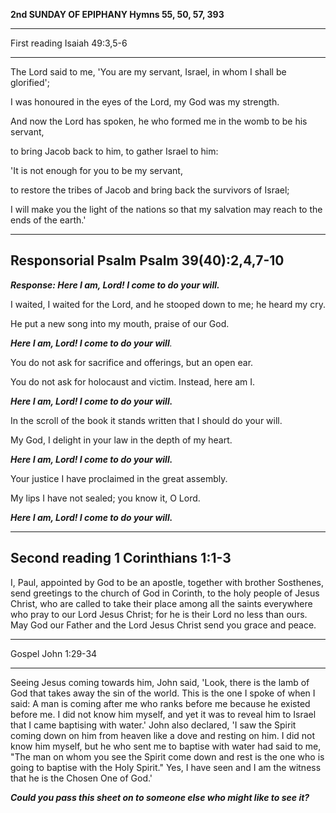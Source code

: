 **2nd SUNDAY OF EPIPHANY Hymns 55, 50, 57, 393**

  --------------- -----------------
  First reading   Isaiah 49:3,5-6
  --------------- -----------------

The Lord said to me, 'You are my servant, Israel, in whom I shall be
glorified';

I was honoured in the eyes of the Lord, my God was my strength.

And now the Lord has spoken, he who formed me in the womb to be his
servant,

to bring Jacob back to him, to gather Israel to him:

'It is not enough for you to be my servant,

to restore the tribes of Jacob and bring back the survivors of Israel;

I will make you the light of the nations so that my salvation may reach
to the ends of the earth.'

  ------------------------------------------
  Responsorial Psalm Psalm 39(40):2,4,7-10
  ------------------------------------------

***Response: Here I am, Lord! I come to do your will.***

I waited, I waited for the Lord, and he stooped down to me; he heard my
cry.

He put a new song into my mouth, praise of our God.

***Here I am, Lord! I come to do your will**.*

You do not ask for sacrifice and offerings, but an open ear.

You do not ask for holocaust and victim. Instead, here am I.

***Here I am, Lord! I come to do your will.***

In the scroll of the book it stands written that I should do your will.

My God, I delight in your law in the depth of my heart.

***Here I am, Lord! I come to do your will.***

Your justice I have proclaimed in the great assembly.

My lips I have not sealed; you know it, O Lord.

***Here I am, Lord! I come to do your will.***

  ------------------------------------
  Second reading 1 Corinthians 1:1-3
  ------------------------------------

I, Paul, appointed by God to be an apostle, together with brother
Sosthenes, send greetings to the church of God in Corinth, to the holy
people of Jesus Christ, who are called to take their place among all the
saints everywhere who pray to our Lord Jesus Christ; for he is their
Lord no less than ours. May God our Father and the Lord Jesus Christ
send you grace and peace.

  -------- --------------
  Gospel   John 1:29-34
  -------- --------------

Seeing Jesus coming towards him, John said, 'Look, there is the lamb of
God that takes away the sin of the world. This is the one I spoke of
when I said: A man is coming after me who ranks before me because he
existed before me. I did not know him myself, and yet it was to reveal
him to Israel that I came baptising with water.' John also declared, 'I
saw the Spirit coming down on him from heaven like a dove and resting on
him. I did not know him myself, but he who sent me to baptise with water
had said to me, "The man on whom you see the Spirit come down and rest
is the one who is going to baptise with the Holy Spirit." Yes, I have
seen and I am the witness that he is the Chosen One of God.'

***Could you pass this sheet on to someone else who might like to see
it?***

